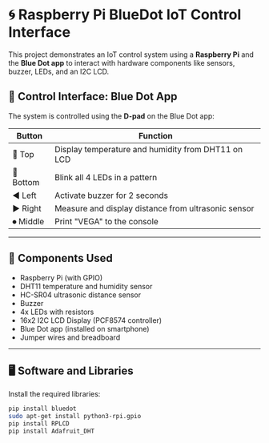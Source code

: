 # 🌀 Raspberry Pi BlueDot IoT Control Interface

This project demonstrates an IoT control system using a **Raspberry Pi** and the **Blue Dot app** to interact with hardware components like sensors, buzzer, LEDs, and an I2C LCD.

## 📱 Control Interface: Blue Dot App

The system is controlled using the **D-pad** on the Blue Dot app:

| Button | Function |
|--------|----------|
| 🔼 Top | Display temperature and humidity from DHT11 on LCD |
| 🔽 Bottom | Blink all 4 LEDs in a pattern |
| ◀️ Left | Activate buzzer for 2 seconds |
| ▶️ Right | Measure and display distance from ultrasonic sensor |
| ⏺ Middle | Print "VEGA" to the console |

---

## 🧰 Components Used

- Raspberry Pi (with GPIO)
- DHT11 temperature and humidity sensor
- HC-SR04 ultrasonic distance sensor
- Buzzer
- 4x LEDs with resistors
- 16x2 I2C LCD Display (PCF8574 controller)
- Blue Dot app (installed on smartphone)
- Jumper wires and breadboard

---

## 🖥️ Software and Libraries

Install the required libraries:

```bash
pip install bluedot
sudo apt-get install python3-rpi.gpio
pip install RPLCD
pip install Adafruit_DHT
